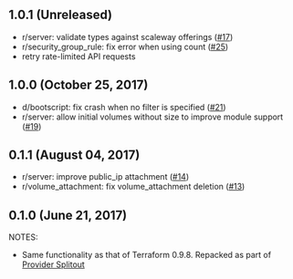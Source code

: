 ## 1.0.1 (Unreleased)

* r/server: validate types against scaleway offerings ([#17](https://github.com/terraform-providers/terraform-provider-scaleway/issues/17))
* r/security_group_rule: fix error when using count ([#25](https://github.com/terraform-providers/terraform-provider-scaleway/issues/25))
* retry rate-limited API requests

## 1.0.0 (October 25, 2017)

* d/bootscript: fix crash when no filter is specified ([#21](https://github.com/terraform-providers/terraform-provider-scaleway/issues/21))
* r/server: allow initial volumes without size to improve module support ([#19](https://github.com/terraform-providers/terraform-provider-scaleway/issues/19))

## 0.1.1 (August 04, 2017)

* r/server: improve public_ip attachment ([#14](https://github.com/terraform-providers/terraform-provider-scaleway/issues/14))
* r/volume_attachment: fix volume_attachment deletion ([#13](https://github.com/terraform-providers/terraform-provider-scaleway/issues/13))

## 0.1.0 (June 21, 2017)

NOTES:

* Same functionality as that of Terraform 0.9.8. Repacked as part of [Provider Splitout](https://www.hashicorp.com/blog/upcoming-provider-changes-in-terraform-0-10/)
